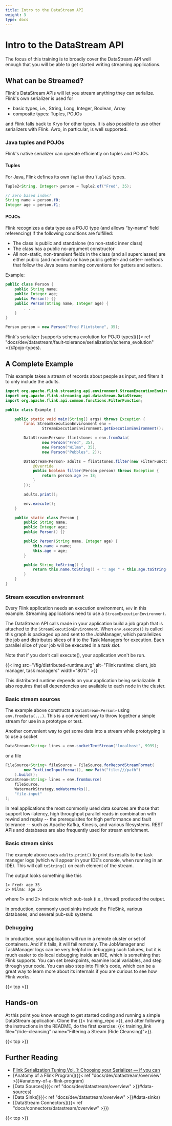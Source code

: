 ```yaml
---
title: Intro to the DataStream API
weight: 3
type: docs
---
```

<!--
Licensed to the Apache Software Foundation (ASF) under one
or more contributor license agreements.  See the NOTICE file
distributed with this work for additional information
regarding copyright ownership.  The ASF licenses this file
to you under the Apache License, Version 2.0 (the
"License"); you may not use this file except in compliance
with the License.  You may obtain a copy of the License at

  http://www.apache.org/licenses/LICENSE-2.0

Unless required by applicable law or agreed to in writing,
software distributed under the License is distributed on an
"AS IS" BASIS, WITHOUT WARRANTIES OR CONDITIONS OF ANY
KIND, either express or implied.  See the License for the
specific language governing permissions and limitations
under the License.
-->

# Intro to the DataStream API

The focus of this training is to broadly cover the DataStream API well enough that you will be able
to get started writing streaming applications.

## What can be Streamed?

Flink's DataStream APIs will let you stream anything they can serialize. Flink's
own serializer is used for

- basic types, i.e., String, Long, Integer, Boolean, Array
- composite types: Tuples, POJOs

and Flink falls back to Kryo for other types. It is also possible to use other serializers with
Flink. Avro, in particular, is well supported.

### Java tuples and POJOs

Flink's native serializer can operate efficiently on tuples and POJOs.

#### Tuples

For Java, Flink defines its own `Tuple0` thru `Tuple25` types.

```java
Tuple2<String, Integer> person = Tuple2.of("Fred", 35);

// zero based index!  
String name = person.f0;
Integer age = person.f1;
```

#### POJOs

Flink recognizes a data type as a POJO type (and allows “by-name” field referencing) if the following conditions are fulfilled:

- The class is public and standalone (no non-static inner class)
- The class has a public no-argument constructor
- All non-static, non-transient fields in the class (and all superclasses) are either public (and
  non-final) or have public getter- and setter- methods that follow the Java beans naming
  conventions for getters and setters.

Example:

```java
public class Person {
    public String name;  
    public Integer age;  
    public Person() {}
    public Person(String name, Integer age) {  
        . . .
    }
}  

Person person = new Person("Fred Flintstone", 35);
```

Flink's serializer [supports schema evolution for POJO types]({{< ref "docs/dev/datastream/fault-tolerance/serialization/schema_evolution" >}}#pojo-types).

## A Complete Example

This example takes a stream of records about people as input, and filters it to only include the adults.

```java
import org.apache.flink.streaming.api.environment.StreamExecutionEnvironment;
import org.apache.flink.streaming.api.datastream.DataStream;
import org.apache.flink.api.common.functions.FilterFunction;

public class Example {

    public static void main(String[] args) throws Exception {
        final StreamExecutionEnvironment env =
                StreamExecutionEnvironment.getExecutionEnvironment();

        DataStream<Person> flintstones = env.fromData(
                new Person("Fred", 35),
                new Person("Wilma", 35),
                new Person("Pebbles", 2));

        DataStream<Person> adults = flintstones.filter(new FilterFunction<Person>() {
            @Override
            public boolean filter(Person person) throws Exception {
                return person.age >= 18;
            }
        });

        adults.print();

        env.execute();
    }

    public static class Person {
        public String name;
        public Integer age;
        public Person() {}

        public Person(String name, Integer age) {
            this.name = name;
            this.age = age;
        }

        public String toString() {
            return this.name.toString() + ": age " + this.age.toString();
        }
    }
}
```

### Stream execution environment

Every Flink application needs an execution environment, `env` in this example. Streaming
applications need to use a `StreamExecutionEnvironment`.

The DataStream API calls made in your application build a job graph that is attached to the
`StreamExecutionEnvironment`. When `env.execute()` is called this graph is packaged up and sent to
the JobManager, which parallelizes the job and distributes slices of it to the Task Managers for
execution. Each parallel slice of your job will be executed in a *task slot*.

Note that if you don't call execute(), your application won't be run.

{{< img src="/fig/distributed-runtime.svg" alt="Flink runtime: client, job manager, task managers" width="80%" >}}

This distributed runtime depends on your application being serializable. It also requires that all
dependencies are available to each node in the cluster.

### Basic stream sources

The example above constructs a `DataStream<Person>` using `env.fromData(...)`. This is a
convenient way to throw together a simple stream for use in a prototype or test.

Another convenient way to get some data into a stream while prototyping is to use a socket

```java
DataStream<String> lines = env.socketTextStream("localhost", 9999);
```

or a file

```java
FileSource<String> fileSource = FileSource.forRecordStreamFormat(
        new TextLineInputFormat(), new Path("file:///path")
    ).build();
DataStream<String> lines = env.fromSource(
    fileSource,
    WatermarkStrategy.noWatermarks(),
    "file-input"
);
```

In real applications the most commonly used data sources are those that support low-latency, high
throughput parallel reads in combination with rewind and replay -- the prerequisites for high
performance and fault tolerance -- such as Apache Kafka, Kinesis, and various filesystems. REST APIs
and databases are also frequently used for stream enrichment.

### Basic stream sinks

The example above uses `adults.print()` to print its results to the task manager logs (which will
appear in your IDE's console, when running in an IDE). This will call `toString()` on each element
of the stream.

The output looks something like this

    1> Fred: age 35
    2> Wilma: age 35

where 1> and 2> indicate which sub-task (i.e., thread) produced the output.

In production, commonly used sinks include the FileSink, various databases,
and several pub-sub systems.

### Debugging

In production, your application will run in a remote cluster or set of containers. And if it fails,
it will fail remotely. The JobManager and TaskManager logs can be very helpful in debugging such
failures, but it is much easier to do local debugging inside an IDE, which is something that Flink
supports. You can set breakpoints, examine local variables, and step through your code. You can also
step into Flink's code, which can be a great way to learn more about its internals if you are
curious to see how Flink works.

{{< top >}}

## Hands-on

At this point you know enough to get started coding and running a simple DataStream application.
Clone the {{< training_repo >}}, and after following the
instructions in the README, do the first exercise: {{< training_link file="/ride-cleansing" name="Filtering a Stream (Ride Cleansing)">}}.

{{< top >}}

## Further Reading

- [Flink Serialization Tuning Vol. 1: Choosing your Serializer — if you can](https://flink.apache.org/news/2020/04/15/flink-serialization-tuning-vol-1.html)
- [Anatomy of a Flink Program]({{< ref "docs/dev/datastream/overview" >}}#anatomy-of-a-flink-program)
- [Data Sources]({{< ref "docs/dev/datastream/overview" >}}#data-sources)
- [Data Sinks]({{< ref "docs/dev/datastream/overview" >}}#data-sinks)
- [DataStream Connectors]({{< ref "docs/connectors/datastream/overview" >}})

{{< top >}}
